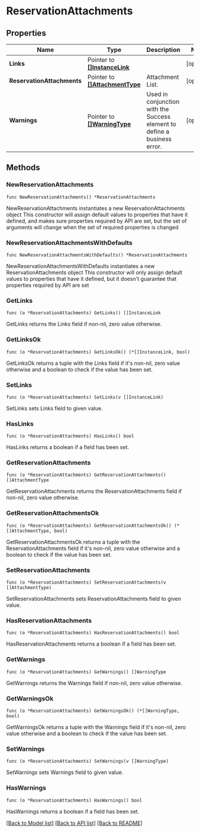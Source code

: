 # ReservationAttachments

## Properties

Name | Type | Description | Notes
------------ | ------------- | ------------- | -------------
**Links** | Pointer to [**[]InstanceLink**](InstanceLink.md) |  | [optional] 
**ReservationAttachments** | Pointer to [**[]AttachmentType**](AttachmentType.md) | Attachment List. | [optional] 
**Warnings** | Pointer to [**[]WarningType**](WarningType.md) | Used in conjunction with the Success element to define a business error. | [optional] 

## Methods

### NewReservationAttachments

`func NewReservationAttachments() *ReservationAttachments`

NewReservationAttachments instantiates a new ReservationAttachments object
This constructor will assign default values to properties that have it defined,
and makes sure properties required by API are set, but the set of arguments
will change when the set of required properties is changed

### NewReservationAttachmentsWithDefaults

`func NewReservationAttachmentsWithDefaults() *ReservationAttachments`

NewReservationAttachmentsWithDefaults instantiates a new ReservationAttachments object
This constructor will only assign default values to properties that have it defined,
but it doesn't guarantee that properties required by API are set

### GetLinks

`func (o *ReservationAttachments) GetLinks() []InstanceLink`

GetLinks returns the Links field if non-nil, zero value otherwise.

### GetLinksOk

`func (o *ReservationAttachments) GetLinksOk() (*[]InstanceLink, bool)`

GetLinksOk returns a tuple with the Links field if it's non-nil, zero value otherwise
and a boolean to check if the value has been set.

### SetLinks

`func (o *ReservationAttachments) SetLinks(v []InstanceLink)`

SetLinks sets Links field to given value.

### HasLinks

`func (o *ReservationAttachments) HasLinks() bool`

HasLinks returns a boolean if a field has been set.

### GetReservationAttachments

`func (o *ReservationAttachments) GetReservationAttachments() []AttachmentType`

GetReservationAttachments returns the ReservationAttachments field if non-nil, zero value otherwise.

### GetReservationAttachmentsOk

`func (o *ReservationAttachments) GetReservationAttachmentsOk() (*[]AttachmentType, bool)`

GetReservationAttachmentsOk returns a tuple with the ReservationAttachments field if it's non-nil, zero value otherwise
and a boolean to check if the value has been set.

### SetReservationAttachments

`func (o *ReservationAttachments) SetReservationAttachments(v []AttachmentType)`

SetReservationAttachments sets ReservationAttachments field to given value.

### HasReservationAttachments

`func (o *ReservationAttachments) HasReservationAttachments() bool`

HasReservationAttachments returns a boolean if a field has been set.

### GetWarnings

`func (o *ReservationAttachments) GetWarnings() []WarningType`

GetWarnings returns the Warnings field if non-nil, zero value otherwise.

### GetWarningsOk

`func (o *ReservationAttachments) GetWarningsOk() (*[]WarningType, bool)`

GetWarningsOk returns a tuple with the Warnings field if it's non-nil, zero value otherwise
and a boolean to check if the value has been set.

### SetWarnings

`func (o *ReservationAttachments) SetWarnings(v []WarningType)`

SetWarnings sets Warnings field to given value.

### HasWarnings

`func (o *ReservationAttachments) HasWarnings() bool`

HasWarnings returns a boolean if a field has been set.


[[Back to Model list]](../README.md#documentation-for-models) [[Back to API list]](../README.md#documentation-for-api-endpoints) [[Back to README]](../README.md)


